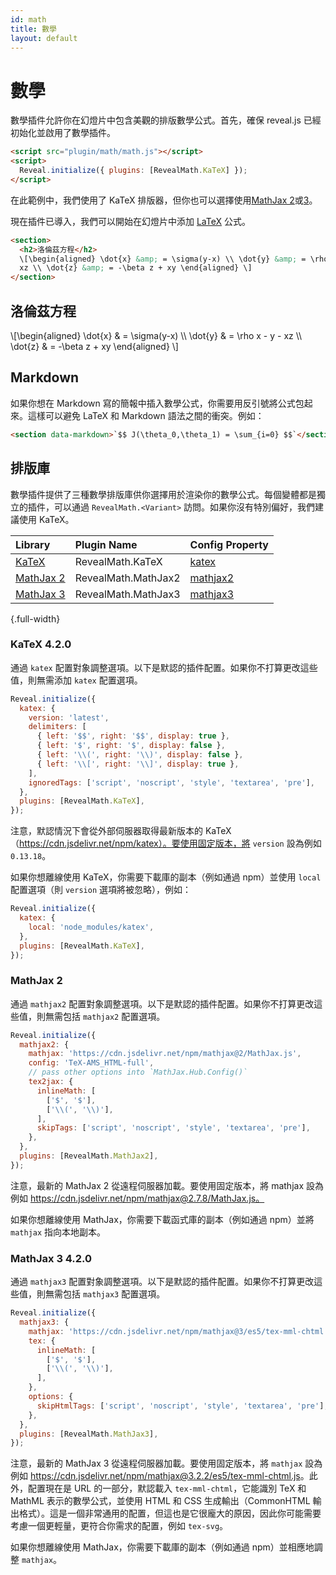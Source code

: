 ```yaml
---
id: math
title: 數學
layout: default
---
```


# 數學

數學插件允許你在幻燈片中包含美觀的排版數學公式。首先，確保 reveal.js 已經初始化並啟用了數學插件。

```html
<script src="plugin/math/math.js"></script>
<script>
  Reveal.initialize({ plugins: [RevealMath.KaTeX] });
</script>
```

在此範例中，我們使用了 KaTeX 排版器，但你也可以選擇使用[MathJax 2](#mathjax-2)或[3](#mathjax-3-4.2.0)。

現在插件已導入，我們可以開始在幻燈片中添加 [LaTeX](https://en.wikipedia.org/wiki/LaTeX) 公式。

```html
<section>
  <h2>洛倫茲方程</h2>
  \[\begin{aligned} \dot{x} &amp; = \sigma(y-x) \\ \dot{y} &amp; = \rho x - y -
  xz \\ \dot{z} &amp; = -\beta z + xy \end{aligned} \]
</section>
```

<div class="reveal reveal-example">
  <div class="slides">
    <section>
      <h2>洛倫茲方程</h2>
      \[\begin{aligned}
      \dot{x} &amp; = \sigma(y-x) \\
      \dot{y} &amp; = \rho x - y - xz \\
      \dot{z} &amp; = -\beta z + xy
      \end{aligned} \]
    </section>
  </div>
</div>

## Markdown

如果你想在 Markdown 寫的簡報中插入數學公式，你需要用反引號將公式包起來。這樣可以避免 LaTeX 和 Markdown 語法之間的衝突。例如：

```html
<section data-markdown>`$$ J(\theta_0,\theta_1) = \sum_{i=0} $$`</section>
```

## 排版庫

數學插件提供了三種數學排版庫供你選擇用於渲染你的數學公式。每個變體都是獨立的插件，可以通過 `RevealMath.<Variant>` 訪問。如果你沒有特別偏好，我們建議使用 KaTeX。

| Library                                               | Plugin Name         | Config Property              |
| :---------------------------------------------------- | :------------------ | :--------------------------- |
| [KaTeX](https://katex.org/)                           | RevealMath.KaTeX    | [katex](#katex-4.2.0)        |
| [MathJax 2](https://docs.mathjax.org/en/v2.7-latest/) | RevealMath.MathJax2 | [mathjax2](#mathjax-2)       |
| [MathJax 3](https://www.mathjax.org/)                 | RevealMath.MathJax3 | [mathjax3](#mathjax-3-4.2.0) |

{.full-width}

### KaTeX <span class="r-version-badge new">4.2.0</span>

通過 `katex` 配置對象調整選項。以下是默認的插件配置。如果你不打算更改這些值，則無需添加 `katex` 配置選項。

```js
Reveal.initialize({
  katex: {
    version: 'latest',
    delimiters: [
      { left: '$$', right: '$$', display: true },
      { left: '$', right: '$', display: false },
      { left: '\\(', right: '\\)', display: false },
      { left: '\\[', right: '\\]', display: true },
    ],
    ignoredTags: ['script', 'noscript', 'style', 'textarea', 'pre'],
  },
  plugins: [RevealMath.KaTeX],
});
```

注意，默認情況下會從外部伺服器取得最新版本的 KaTeX（https://cdn.jsdelivr.net/npm/katex）。要使用固定版本，將 `version` 設為例如 `0.13.18`。

如果你想離線使用 KaTeX，你需要下載庫的副本（例如通過 npm）並使用 `local` 配置選項（則 `version` 選項將被忽略），例如：

```js
Reveal.initialize({
  katex: {
    local: 'node_modules/katex',
  },
  plugins: [RevealMath.KaTeX],
});
```

### MathJax 2

通過 `mathjax2` 配置對象調整選項。以下是默認的插件配置。如果你不打算更改這些值，則無需包括 `mathjax2` 配置選項。

```js
Reveal.initialize({
  mathjax2: {
    mathjax: 'https://cdn.jsdelivr.net/npm/mathjax@2/MathJax.js',
    config: 'TeX-AMS_HTML-full',
    // pass other options into `MathJax.Hub.Config()`
    tex2jax: {
      inlineMath: [
        ['$', '$'],
        ['\\(', '\\)'],
      ],
      skipTags: ['script', 'noscript', 'style', 'textarea', 'pre'],
    },
  },
  plugins: [RevealMath.MathJax2],
});
```

注意，最新的 MathJax 2 從遠程伺服器加載。要使用固定版本，將 mathjax 設為例如 https://cdn.jsdelivr.net/npm/mathjax@2.7.8/MathJax.js。

如果你想離線使用 MathJax，你需要下載函式庫的副本（例如通過 npm）並將 `mathjax` 指向本地副本。

### MathJax 3 <span class="r-version-badge new">4.2.0</span>

通過 `mathjax3` 配置對象調整選項。以下是默認的插件配置。如果你不打算更改這些值，則無需包括 `mathjax3` 配置選項。

```js
Reveal.initialize({
  mathjax3: {
    mathjax: 'https://cdn.jsdelivr.net/npm/mathjax@3/es5/tex-mml-chtml.js',
    tex: {
      inlineMath: [
        ['$', '$'],
        ['\\(', '\\)'],
      ],
    },
    options: {
      skipHtmlTags: ['script', 'noscript', 'style', 'textarea', 'pre'],
    },
  },
  plugins: [RevealMath.MathJax3],
});
```

注意，最新的 MathJax 3 從遠程伺服器加載。要使用固定版本，將 `mathjax` 設為例如 <https://cdn.jsdelivr.net/npm/mathjax@3.2.2/es5/tex-mml-chtml.js>。此外，配置現在是 URL 的一部分，默認載入 `tex-mml-chtml`，它能識別 TeX 和 MathML 表示的數學公式，並使用 HTML 和 CSS 生成輸出（CommonHTML 輸出格式）。這是一個非常通用的配置，但這也是它很龐大的原因，因此你可能需要考慮一個更輕量，更符合你需求的配置，例如 `tex-svg`。

如果你想離線使用 MathJax，你需要下載庫的副本（例如通過 npm）並相應地調整 `mathjax`。